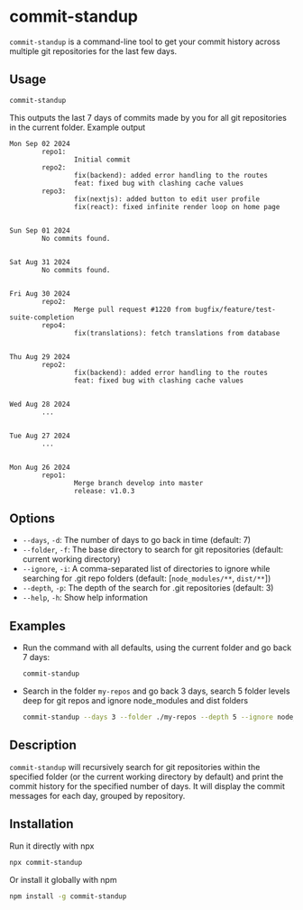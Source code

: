 # commit-standup

`commit-standup` is a command-line tool to get your commit history across multiple git repositories for the last few days.

## Usage

```sh
commit-standup
```
This outputs the last 7 days of commits made by you for all git repositories in the current folder.
Example output
```
Mon Sep 02 2024
        repo1:
                Initial commit
        repo2:
                fix(backend): added error handling to the routes
                feat: fixed bug with clashing cache values
        repo3:
                fix(nextjs): added button to edit user profile
                fix(react): fixed infinite render loop on home page


Sun Sep 01 2024
        No commits found.


Sat Aug 31 2024
        No commits found.


Fri Aug 30 2024
        repo2:
                Merge pull request #1220 from bugfix/feature/test-suite-completion
        repo4:
                fix(translations): fetch translations from database


Thu Aug 29 2024
        repo2:
                fix(backend): added error handling to the routes
                feat: fixed bug with clashing cache values


Wed Aug 28 2024
        ...


Tue Aug 27 2024
        ...


Mon Aug 26 2024
        repo1:
                Merge branch develop into master
                release: v1.0.3
```


## Options

- `--days`, `-d`: The number of days to go back in time (default: 7)
- `--folder`, `-f`: The base directory to search for git repositories (default: current working directory)
- `--ignore`, `-i`: A comma-separated list of directories to ignore while searching for .git repo folders (default: [`node_modules/**`, `dist/**`])
- `--depth`, `-p`: The depth of the search for .git repositories (default: 3)
- `--help`, `-h`: Show help information

## Examples

- Run the command with all defaults, using the current folder and go back 7 days:
  ```sh
  commit-standup
  ```

- Search in the folder `my-repos` and go back 3 days, search 5 folder levels deep for git repos and ignore node_modules and dist folders
  ```sh
  commit-standup --days 3 --folder ./my-repos --depth 5 --ignore node_modules/** --ignore dist/**
  ```

## Description

`commit-standup` will recursively search for git repositories within the specified folder (or the current working directory by default) and print the commit history for the specified number of days. It will display the commit messages for each day, grouped by repository.

## Installation

Run it directly with npx
```sh
npx commit-standup
```

Or install it globally with npm
```sh
npm install -g commit-standup
```
